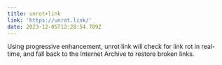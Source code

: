 ```yaml
---
title: unrot∙link
link: 'https://unrot.link/'
date: 2023-12-05T12:28:54.789Z
---
```


Using progressive enhancement, unrot∙link will check for link rot in real-time, and fall back to the Internet Archive to restore broken links.
